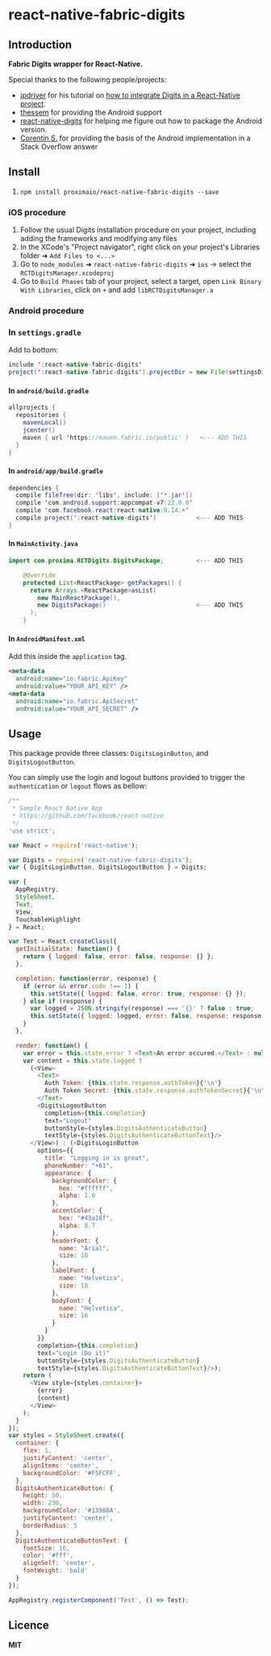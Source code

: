 # react-native-fabric-digits

## Introduction

**Fabric Digits wrapper for React-Native.**

Special thanks to the following people/projects:
- [jpdriver](https://github.com/jpdriver) for his tutorial on [how to integrate Digits in a React-Native project](https://medium.com/p/getting-started-with-digits-and-react-native-f79b22439416).
- [thessem](https://github.com/thessem/react-native-fabric-digits) for providing the Android support
- [react-native-digits](https://github.com/fixt/react-native-digits) for helping me figure out how to package the Android version.
- [Corentin S.](http://stackoverflow.com/a/33563461) for providing the basis of the Android implementation in a Stack Overflow answer

## Install

1. `npm install proximaio/react-native-fabric-digits --save`

### iOS procedure 
1. Follow the usual Digits installation procedure on your project, including adding the frameworks and modifying any files
2. In the XCode's "Project navigator", right click on your project's Libraries folder ➜ `Add Files to <...>`
3. Go to `node_modules` ➜ `react-native-fabric-digits` ➜ `ios` -> select the `RCTDigitsManager.xcodeproj`
4. Go to `Build Phases` tab of your project, select a target, open `Link Binary With Libraries`, click on `+` and add `libRCTDigitsManager.a`

### Android procedure

### In `settings.gradle`

Add to bottom:

```java
include ':react-native-fabric-digits'
project(':react-native-fabric-digits').projectDir = new File(settingsDir, '../node_modules/react-native-fabric-digits/android')
```

#### In `android/build.gradle`

```java
allprojects {
  repositories {
    mavenLocal()
    jcenter()
    maven { url 'https://maven.fabric.io/public' }   <--- ADD THIS
  }
}
```

#### In `android/app/build.gradle`

```java
dependencies {
  compile fileTree(dir: 'libs', include: ['*.jar'])
  compile 'com.android.support:appcompat-v7:23.0.0'
  compile 'com.facebook.react:react-native:0.14.+'
  compile project(':react-native-digits')           <--- ADD THIS
}
```

#### In `MainActivity.java`

```java
import com.proxima.RCTDigits.DigitsPackage;         <--- ADD THIS

    @Override
    protected List<ReactPackage> getPackages() {
      return Arrays.<ReactPackage>asList(
        new MainReactPackage(),
        new DigitsPackage()                         <--- ADD THIS
      );
    }
 ```
 
#### In `AndroidManifest.xml`

Add this inside the `application` tag.

```xml
<meta-data
  android:name="io.fabric.ApiKey"
  android:value="YOUR_API_KEY" />
<meta-data
  android:name="io.fabric.ApiSecret"
  android:value="YOUR_API_SECRET" />
```


## Usage

This package provide three classes: `DigitsLoginButton`, and `DigitsLogoutButton`.

You can simply use the login and logout buttons provided to trigger the `authentication` or `logout` flows as bellow: 

```javascript
/**
 * Sample React Native App
 * https://github.com/facebook/react-native
 */
'use strict';

var React = require('react-native');

var Digits = require('react-native-fabric-digits');
var { DigitsLoginButton, DigitsLogoutButton } = Digits;

var {
  AppRegistry,
  StyleSheet,
  Text,
  View,
  TouchableHighlight
} = React;

var Test = React.createClass({
  getInitialState: function() {
    return { logged: false, error: false, response: {} };
  },

  completion: function(error, response) {
    if (error && error.code !== 1) {
      this.setState({ logged: false, error: true, response: {} });
    } else if (response) {
      var logged = JSON.stringify(response) === '{}' ? false : true;
      this.setState({ logged: logged, error: false, response: response });
    }
  },

  render: function() {
    var error = this.state.error ? <Text>An error occured.</Text> : null;
    var content = this.state.logged ? 
      (<View>
        <Text>
          Auth Token: {this.state.response.authToken}{'\n'}
          Auth Token Secret: {this.state.response.authTokenSecret}{'\n\n'}
        </Text>
        <DigitsLogoutButton
          completion={this.completion}
          text="Logout"
          buttonStyle={styles.DigitsAuthenticateButton}
          textStyle={styles.DigitsAuthenticateButtonText}/>
      </View>) : (<DigitsLoginButton
        options={{
          title: "Logging in is great",
          phoneNumber: "+61",
          appearance: {
            backgroundColor: {
              hex: "#ffffff",
              alpha: 1.0
            },
            accentColor: {
              hex: "#43a16f",
              alpha: 0.7
            },
            headerFont: {
              name: "Arial",
              size: 16
            },
            labelFont: {
              name: "Helvetica",
              size: 18
            },
            bodyFont: {
              name: "Helvetica",
              size: 16
            }
          }
        }}
        completion={this.completion}
        text="Login (Do it)"
        buttonStyle={styles.DigitsAuthenticateButton}
        textStyle={styles.DigitsAuthenticateButtonText}/>);
    return (
      <View style={styles.container}>
        {error}
        {content}
      </View>
    );
  }
});
var styles = StyleSheet.create({
  container: {
    flex: 1,
    justifyContent: 'center',
    alignItems: 'center',
    backgroundColor: '#F5FCFF',
  },
  DigitsAuthenticateButton: {
    height: 50,
    width: 230,
    backgroundColor: '#13988A',
    justifyContent: 'center',
    borderRadius: 5
  },
  DigitsAuthenticateButtonText: {
    fontSize: 16,
    color: '#fff',
    alignSelf: 'center',
    fontWeight: 'bold'
  }
});

AppRegistry.registerComponent('Test', () => Test);
```


## Licence

**MIT**
